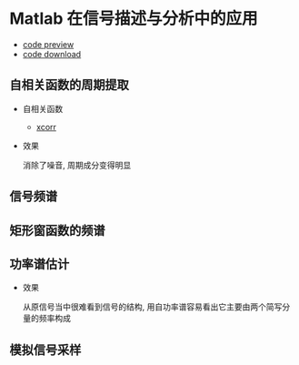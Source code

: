 # Matlab 在信号描述与分析中的应用

- <a href = 'code/Matlab/ch02/signal_description.m' target="_self"> code preview <a>
- <a href = '/code/Matlab/ch02/signal_description.m'> code download <a>

## 自相关函数的周期提取

- 自相关函数

  - [xcorr](https://ww2.mathworks.cn/help/matlab/ref/xcorr.html)

- 效果

  消除了噪音, 周期成分变得明显

## 信号频谱

## 矩形窗函数的频谱

## 功率谱估计

- 效果

  从原信号当中很难看到信号的结构, 用自功率谱容易看出它主要由两个简写分量的频率构成

## 模拟信号采样
